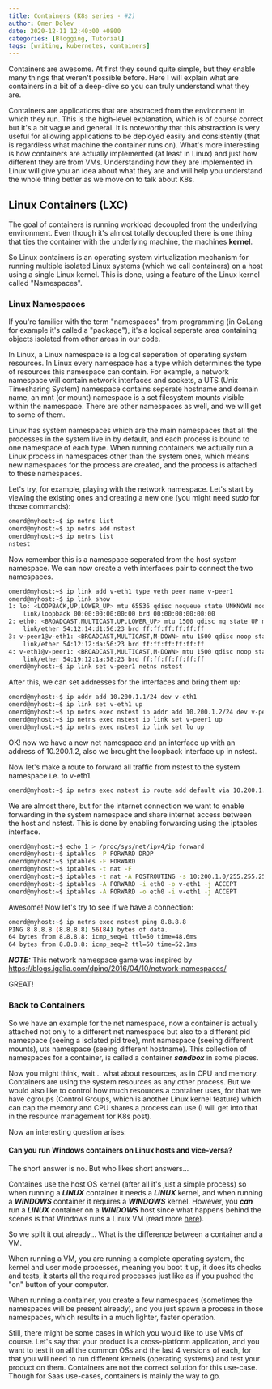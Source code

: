 ```yaml
---
title: Containers (K8s series - #2)
author: Omer Dolev
date: 2020-12-11 12:40:00 +0800
categories: [Blogging, Tutorial]
tags: [writing, kubernetes, containers]
---
```


Containers are awesome. At first they sound quite simple, but they enable many things that weren't possible before. Here I will explain what are containers in a bit of a deep-dive so you can truly understand what they are.

Containers are applications that are abstraced from the environment in which they run. This is the high-level explanation, which is of course correct but it's a bit vague and general. It is noteworthy that this abstraction is very useful for allowing applications to be deployed easily and consistently (that is regardless what machine the container runs on). What's more interesting is how containers are actually implemented (at least in Linux) and just how different they are from VMs.
Understanding how they are implemented in Linux will give you an idea about what they are and will help you understand the whole thing better as we move on to talk about K8s.

## Linux Containers (LXC)

The goal of containers is running workload decoupled from the underlying environment. Even though it's almost totally decoupled there is one thing that ties the container with the underlying machine, the machines **kernel**.

So Linux containers is an operating system virtualization mechanism for running multiple isolated Linux systems (which we call containers) on a host using a single Linux kernel.
This is done, using a feature of the Linux kernel called "Namespaces".

### Linux Namespaces

If you're familier with the term "namespaces" from programming (in GoLang for example it's called a "package"), it's a logical seperate area containing objects isolated from other areas in our code. 

In Linux, a Linux namespace is a logical seperation of operating system resources. In Linux every namespace has a type which determines the type of resources this namespace can contain. For example, a network namespace will contain network interfaces and sockets, a UTS (Unix Timesharing System) namespace contains seperate hostname and domain name, an mnt (or mount) namespace is a set filesystem mounts visible within the namespace. There are other namespaces as well, and we will get to some of them.

Linux has system namespaces which are the main namespaces that all the processes in the system live in by default, and each process is bound to one namespace of each type.
When running containers we actually run a Linux process in namespaces other than the system ones, which means new namespaces for the process are created, and the process is attached to these namespaces.

Let's try, for example, playing with the network namespace. Let's start by viewing the existing ones and creating a new one (you might need *sudo* for those commands):

```bash
omerd@myhost:~$ ip netns list
omerd@myhost:~$ ip netns add nstest
omerd@myhost:~$ ip netns list
nstest
```

Now remember this is a namespace seperated from the host system namespace.
We can now create a veth interfaces pair to connect the two namespaces.

```bash
omerd@myhost:~$ ip link add v-eth1 type veth peer name v-peer1
omerd@myhost:~$ ip link show
1: lo: <LOOPBACK,UP,LOWER_UP> mtu 65536 qdisc noqueue state UNKNOWN mode DEFAULT group default qlen 1000
    link/loopback 00:00:00:00:00:00 brd 00:00:00:00:00:00
2: eth0: <BROADCAST,MULTICAST,UP,LOWER_UP> mtu 1500 qdisc mq state UP mode DEFAULT group default qlen 1000
    link/ether 54:12:14:d1:56:23 brd ff:ff:ff:ff:ff:ff
3: v-peer1@v-eth1: <BROADCAST,MULTICAST,M-DOWN> mtu 1500 qdisc noop state DOWN mode DEFAULT group default qlen 1000
    link/ether 54:12:12:da:56:23 brd ff:ff:ff:ff:ff:ff
4: v-eth1@v-peer1: <BROADCAST,MULTICAST,M-DOWN> mtu 1500 qdisc noop state DOWN mode DEFAULT group default qlen 1000
    link/ether 54:19:12:1a:58:23 brd ff:ff:ff:ff:ff:ff
omerd@myhost:~$ ip link set v-peer1 netns nstest
```

After this, we can set addresses for the interfaces and bring them up:

```bash
omerd@myhost:~$ ip addr add 10.200.1.1/24 dev v-eth1
omerd@myhost:~$ ip link set v-eth1 up
omerd@myhost:~$ ip netns exec nstest ip addr add 10.200.1.2/24 dev v-peer1      # Notice that running regular ip commands is in the system namespace
omerd@myhost:~$ ip netns exec nstest ip link set v-peer1 up                     # and to run the ip commands inside a namespace you need to add the 
omerd@myhost:~$ ip netns exec nstest ip link set lo up                          # ip netns exec <ns_name> before the command
```

OK! now we have a new net namespace and an interface up with an address of 10.200.1.2, also we brought the loopback interface up in nstest.

Now let's make a route to forward all traffic from nstest to the system namespace i.e. to v-eth1.

```bash
omerd@myhost:~$ ip netns exec nstest ip route add default via 10.200.1.1        # This adds a route in the routing table to be, by default forwarded to v-eth1
```

We are almost there, but for the internet connection we want to enable forwarding in the system namespace and share internet access between the host and nstest.
This is done by enabling forwarding using the iptables interface.

```bash
omerd@myhost:~$ echo 1 > /proc/sys/net/ipv4/ip_forward                       # by default there's a '0' there disabling this
omerd@myhost:~$ iptables -P FORWARD DROP                                     # setting default policy in the FORWARD chain to DROP
omerd@myhost:~$ iptables -F FORWARD                                          # flushing forward rules
omerd@myhost:~$ iptables -t nat -F                                           # flushing nat rules
omerd@myhost:~$ iptables -t nat -A POSTROUTING -s 10:200.1.0/255.255.255.0 -o eth0 -j MASQUERADE
omerd@myhost:~$ iptables -A FORWARD -i eth0 -o v-eth1 -j ACCEPT              # Allowing forwarding between eth0 and v-eth1
omerd@myhost:~$ iptables -A FORWARD -o eth0 -i v-eth1 -j ACCEPT              # both ways
```

Awesome! Now let's try to see if we have a connection:

```bash
omerd@myhost:~$ ip netns exec nstest ping 8.8.8.8
PING 8.8.8.8 (8.8.8.8) 56(84) bytes of data.
64 bytes from 8.8.8.8: icmp_seq=1 ttl=50 time=48.6ms
64 bytes from 8.8.8.8: icmp_seq=2 ttl=50 time=52.1ms
```

**_NOTE:_** This network namespace game was inspired by https://blogs.igalia.com/dpino/2016/04/10/network-namespaces/

GREAT! 

### Back to Containers

So we have an example for the net namespace, now a container is actually attached not only to a different net namespace but also to a different pid namespace (seeing a isolated pid tree), mnt namespace (seeing different mounts), uts namespace (seeing different hostname).
This collection of namespaces for a container, is called a container ***sandbox*** in some places.

Now you might think, wait... what about resources, as in CPU and memory. Containers are using the system resources as any other process. But we would also like to control how much resources a container uses, for that we have cgroups (Control Groups, which is another Linux kernel feature) which can cap the memory and CPU shares a process can use
(I will get into that in the resource management for K8s post).

Now an interesting question arises: 
#### Can you run Windows containers on Linux hosts and vice-versa?

The short answer is no. But who likes short answers...

Containes use the host OS kernel (after all it's just a simple process) so when running a ***LINUX*** container it needs a ***LINUX*** kernel, and when running a ***WINDOWS*** container it requires a ***WINDOWS*** kernel.
However, you ***can*** run a ***LINUX*** container on a ***WINDOWS*** host since what happens behind the scenes is that Windows runs a Linux VM (read more [here](https://docs.microsoft.com/en-us/virtualization/windowscontainers/deploy-containers/linux-containers)).

So we spilt it out already... What is the difference between a container and a VM.

When running a VM, you are running a complete operating system, the kernel and user mode processes, meaning you boot it up, it does its checks and tests, it starts all the required processes just like as if you pushed the "on" button of your computer.

When running a container, you create a few namespaces (sometimes the namespaces will be present already), and you just spawn a process in those namespaces, which results in a much lighter, faster operation.

Still, there might be some cases in which you would like to use VMs of course. Let's say that your product is a cross-platform application, and you want to test it on all the common OSs and the last 4 versions of each, for that you will need to run different kernels (operating systems) and test your product on them. Containers are not the correct solution for this use-case. Though for Saas use-cases, containers is mainly the way to go.
